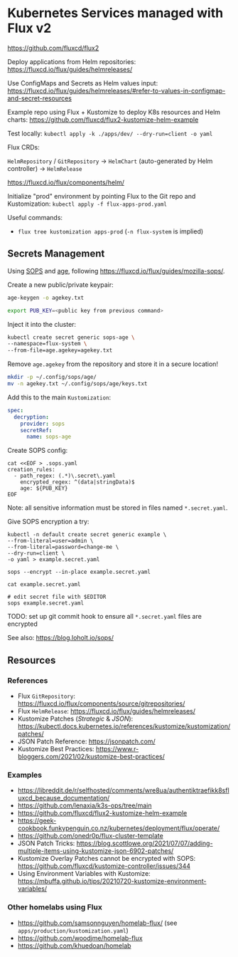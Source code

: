 # Kubernetes Services managed with Flux v2


https://github.com/fluxcd/flux2

Deploy applications from Helm repositories: https://fluxcd.io/flux/guides/helmreleases/

Use ConfigMaps and Secrets as Helm values input: https://fluxcd.io/flux/guides/helmreleases/#refer-to-values-in-configmap-and-secret-resources

Example repo using Flux + Kustomize to deploy K8s resources and Helm charts: https://github.com/fluxcd/flux2-kustomize-helm-example

Test locally: `kubectl apply -k ./apps/dev/ --dry-run=client -o yaml`

Flux CRDs:

`HelmRepository` /  `GitRepository` -> `HelmChart` (auto-generated by Helm controller) -> `HelmRelease`

https://fluxcd.io/flux/components/helm/

Initialize "prod" environment by pointing Flux to the Git repo and Kustomization: `kubectl apply -f flux-apps-prod.yaml`

Useful commands:

* `flux tree kustomization apps-prod` (`-n flux-system` is implied)

## Secrets Management

Using [SOPS](https://github.com/mozilla/sops) and [age](https://age-encryption.org/), following <https://fluxcd.io/flux/guides/mozilla-sops/>.

Create a new public/private keypair:

```sh
age-keygen -o agekey.txt

export PUB_KEY=<public key from previous command>
```

Inject it into the cluster:

```sh
kubectl create secret generic sops-age \
--namespace=flux-system \
--from-file=age.agekey=agekey.txt
```

Remove `age.agekey` from the repository and store it in a secure location!

```sh
mkdir -p ~/.config/sops/age/
mv -n agekey.txt ~/.config/sops/age/keys.txt
```

Add this to the main `Kustomization`:

```yaml
spec:
  decryption:
    provider: sops
    secretRef:
      name: sops-age
```

Create SOPS config:

```
cat <<EOF > .sops.yaml
creation_rules:
  - path_regex: (.*)\.secret\.yaml
    encrypted_regex: ^(data|stringData)$
    age: ${PUB_KEY}
EOF
```

Note: all sensitive information must be stored in files named `*.secret.yaml`.

Give SOPS encryption a try:

```
kubectl -n default create secret generic example \
--from-literal=user=admin \
--from-literal=password=change-me \
--dry-run=client \
-o yaml > example.secret.yaml

sops --encrypt --in-place example.secret.yaml

cat example.secret.yaml

# edit secret file with $EDITOR
sops example.secret.yaml
```

TODO: set up git commit hook to ensure all `*.secret.yaml` files are encrypted

See also: <https://blog.loholt.io/sops/>

## Resources

### References

* Flux `GitRepository`: https://fluxcd.io/flux/components/source/gitrepositories/
* Flux `HelmRelease`: https://fluxcd.io/flux/guides/helmreleases/
* Kustomize Patches (*Strategic* & *JSON*): https://kubectl.docs.kubernetes.io/references/kustomize/kustomization/patches/
* JSON Patch Reference: https://jsonpatch.com/
* Kustomize Best Practices: https://www.r-bloggers.com/2021/02/kustomize-best-practices/

### Examples

* https://libreddit.de/r/selfhosted/comments/wre8ua/authentiktraefikk8sfluxcd_because_documentation/
* https://github.com/lenaxia/k3s-ops/tree/main
* https://github.com/fluxcd/flux2-kustomize-helm-example
* https://geek-cookbook.funkypenguin.co.nz/kubernetes/deployment/flux/operate/
* https://github.com/onedr0p/flux-cluster-template
* JSON Patch Tricks: https://blog.scottlowe.org/2021/07/07/adding-multiple-items-using-kustomize-json-6902-patches/
* Kustomize Overlay Patches cannot be encrypted with SOPS: https://github.com/fluxcd/kustomize-controller/issues/344
* Using Environment Variables with Kustomize: https://mbuffa.github.io/tips/20210720-kustomize-environment-variables/

### Other homelabs using Flux

* https://github.com/samsonnguyen/homelab-flux/ (see `apps/production/kustomization.yaml`)
* https://github.com/woodjme/homelab-flux
* https://github.com/khuedoan/homelab
